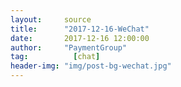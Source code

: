 ```yaml
---
layout:     source 
title:      "2017-12-16-WeChat"
date:       2017-12-16 12:00:00
author:     "PaymentGroup"
tag:		  [chat]
header-img: "img/post-bg-wechat.jpg"
---
```

